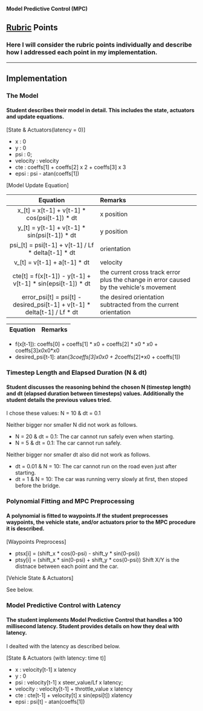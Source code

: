 **Model Predictive Control (MPC)**

## [Rubric](https://review.udacity.com/#!/rubrics/896/view) Points
### Here I will consider the rubric points individually and describe how I addressed each point in my implementation.  

---

## Implementation

### The Model

#### Student describes their model in detail. This includes the state, actuators and update equations.

[State & Actuators(latency = 0)]
* x : 0
* y : 0
* psi : 0;
* velocity : velocity
* cte : coeffs[1] + coeffs[2] x 2 + coeffs[3] x 3
* epsi : psi - atan(coeffs[1])

[Model Update Equation]

| Equation        | Remarks   | 
|:-------------:|:-------------|
| x_[t] = x[t-1] + v[t-1] * cos(psi[t-1]) * dt | x position |
| y_[t] = y[t-1] + v[t-1] * sin(psi[t-1]) * dt | y position |
| psi_[t] = psi[t-1] + v[t-1] / Lf * delta[t-1] * dt | orientation |
| v_[t] = v[t-1] + a[t-1] * dt | velocity |
| cte[t] = f(x[t-1]) - y[t-1] + v[t-1] * sin(epsi[t-1]) * dt | the current cross track error plus the change in error caused by the vehicle's movement |
| error_psi[t] = psi[t] - desired_psi[t-1] + v[t-1] * delta[t-1] / Lf * dt | the desired orientation subtracted from the current orientation |


| Equation        | Remarks   | 
|:-------------:|:-------------|


* f(x[t-1]): coeffs[0] + coeffs[1] * x0 + coeffs[2] * x0 * x0 + coeffs[3]*x0*x0*x0
* desired_psi[t-1]: atan(3*coeffs[3]*x0*x0 + 2*coeffs[2]*x0 + coeffs[1])

### Timestep Length and Elapsed Duration (N & dt)

#### Student discusses the reasoning behind the chosen N (timestep length) and dt (elapsed duration between timesteps) values. Additionally the student details the previous values tried.

I chose these values: N = 10 & dt = 0.1

Neither bigger nor smaller N did not work as follows.

*  N = 20 & dt = 0.1: The car cannot run safely even when starting.
*  N =  5 & dt = 0.1: The car cannot run safely.

Neither bigger nor smaller dt also did not work as follows.

*  dt = 0.01 & N = 10: The car cannot run on the road even just after starting.
*  dt = 1    & N = 10: The car was running verry slowly at first, then stoped before the bridge.

### Polynomial Fitting and MPC Preprocessing
#### A polynomial is fitted to waypoints.If the student preprocesses waypoints, the vehicle state, and/or actuators prior to the MPC procedure it is described.

[Waypoints Preprocess]
*  ptsx[i] = (shift_x * cos(0-psi) - shift_y * sin(0-psi))
*  ptsy[i] = (shift_x * sin(0-psi) + shift_y * cos(0-psi))
Shift X/Y is the distnace between each point and the car.

[Vehicle State & Actuators]

See below.

### Model Predictive Control with Latency
#### The student implements Model Predictive Control that handles a 100 millisecond latency. Student provides details on how they deal with latency.

I dealted with the latency as described below.

[State & Actuators (with latency: time t)]
* x : velocity[t-1] x latency
* y : 0
* psi : velocity[t-1] x steer_value/Lf x latency;
* velocity : velocity[t-1] + throttle_value x latency
* cte : cte[t-1] + velocity[t] x sin(epsi[t]) xlatency
* epsi : psi[t] - atan(coeffs[1])
